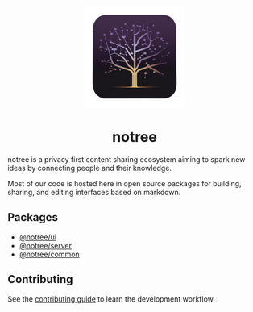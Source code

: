 <p align="center">
    <img src="./docs/assets/logo.png" width="200px" style="margin: 0px auto">
</p>
<div align="center">
    <h1 align="center">notree</h1>
</div>

notree is a privacy first content sharing ecosystem aiming to spark new ideas by
connecting people and their knowledge.

Most of our code is hosted here in open source packages for building,
sharing, and editing interfaces based on markdown.

## Packages

- [@notree/ui](packages/ui)
- [@notree/server](packages/server)
- [@notree/common](packages/common)

## Contributing

See the [contributing guide](./CONTRIBUTING.md) to learn the development
workflow.
